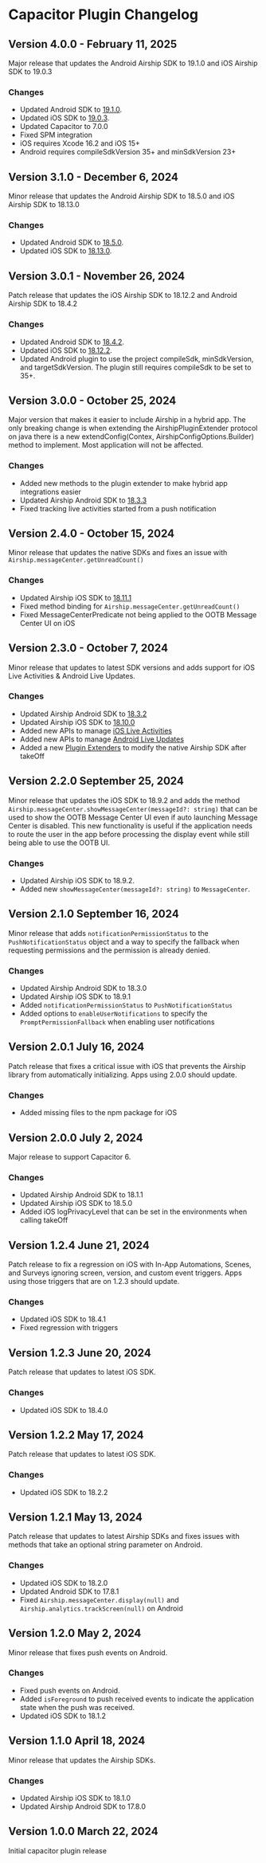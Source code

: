 # Capacitor Plugin Changelog

## Version 4.0.0 - February 11, 2025
Major release that updates the Android Airship SDK to 19.1.0 and iOS Airship SDK to 19.0.3

### Changes
- Updated Android SDK to [19.1.0](https://github.com/urbanairship/android-library/releases/tag/19.1.0).
- Updated iOS SDK to [19.0.3](https://github.com/urbanairship/ios-library/releases/tag/19.0.3).
- Updated Capacitor to 7.0.0
- Fixed SPM integration
- iOS requires Xcode 16.2 and iOS 15+
- Android requires compileSdkVersion 35+ and minSdkVersion 23+

## Version 3.1.0 - December 6, 2024
Minor release that updates the Android Airship SDK to 18.5.0 and iOS Airship SDK to 18.13.0

### Changes
- Updated Android SDK to [18.5.0](https://github.com/urbanairship/android-library/releases/tag/18.5.0).
- Updated iOS SDK to [18.13.0](https://github.com/urbanairship/ios-library/releases/tag/18.13.0).

## Version 3.0.1 - November 26, 2024
Patch release that updates the iOS Airship SDK to 18.12.2 and Android Airship SDK to 18.4.2

### Changes
- Updated Android SDK to [18.4.2](https://github.com/urbanairship/android-library/releases/tag/18.4.2).
- Updated iOS SDK to [18.12.2](https://github.com/urbanairship/ios-library/releases/tag/18.12.2).
- Updated Android plugin to use the project compileSdk, minSdkVersion, and targetSdkVersion. The plugin still requires compileSdk to be set to 35+.

## Version 3.0.0 - October 25, 2024
Major version that makes it easier to include Airship in a hybrid app. The only breaking change is when extending the AirshipPluginExtender protocol on java there is a new extendConfig(Contex, AirshipConfigOptions.Builder) method to implement. Most application will not be affected.

### Changes
- Added new methods to the plugin extender to make hybrid app integrations easier
- Updated Airship Android SDK to [18.3.3](https://github.com/urbanairship/android-library/releases/tag/18.3.3)
- Fixed tracking live activities started from a push notification

## Version 2.4.0 - October 15, 2024
Minor release that updates the native SDKs and fixes an issue with `Airship.messageCenter.getUnreadCount()`

### Changes
- Updated Airship iOS SDK to [18.11.1](https://github.com/urbanairship/ios-library/releases/tag/18.11.1)
- Fixed method binding for `Airship.messageCenter.getUnreadCount()`
- Fixed MessageCenterPredicate not being applied to the OOTB Message Center UI on iOS

## Version 2.3.0 - October 7, 2024

Minor release that updates to latest SDK versions and adds support for iOS Live Activities & Android Live Updates.

### Changes
- Updated Airship Android SDK to [18.3.2](https://github.com/urbanairship/android-library/releases/tag/18.3.2)
- Updated Airship iOS SDK to [18.10.0](https://github.com/urbanairship/ios-library/releases/tag/18.10.0)
- Added new APIs to manage [iOS Live Activities](https://docs.airship.com/platform/mobile/ios-live-activities/)
- Added new APIs to manage [Android Live Updates](https://docs.airship.com/platform/mobile/android-live-updates/)
- Added a new [Plugin Extenders](http://localhost:1313/platform/mobile/setup/sdk/capacitor/#extending-airship) to modify the native Airship SDK after takeOff


## Version 2.2.0 September 25, 2024
Minor release that updates the iOS SDK to 18.9.2 and adds the method `Airship.messageCenter.showMessageCenter(messageId?: string)` that can be used to show the OOTB Message Center UI even if auto launching Message Center is disabled. This new functionality is useful if the application needs to route the user in the app before processing the display event while still being able to use the OOTB UI.

### Changes
- Updated Airship iOS SDK to 18.9.2.
- Added new `showMessageCenter(messageId?: string)` to `MessageCenter`.

## Version 2.1.0 September 16, 2024
Minor release that adds `notificationPermissionStatus` to the `PushNotificationStatus` object and a way to specify the fallback when requesting permissions and the permission is already denied.

### Changes
- Updated Airship Android SDK to 18.3.0
- Updated Airship iOS SDK to 18.9.1
- Added `notificationPermissionStatus` to `PushNotificationStatus`
- Added options to `enableUserNotifications` to specify the `PromptPermissionFallback` when enabling user notifications

## Version 2.0.1 July 16, 2024
Patch release that fixes a critical issue with iOS that prevents the Airship library from automatically initializing. Apps using 2.0.0 should update.

### Changes
- Added missing files to the npm package for iOS

## Version 2.0.0 July 2, 2024
Major release to support Capacitor 6.

### Changes
- Updated Airship Android SDK to 18.1.1
- Updated Airship iOS SDK to 18.5.0
- Added iOS logPrivacyLevel that can be set in the environments when calling takeOff

## Version 1.2.4 June 21, 2024
Patch release to fix a regression on iOS with In-App Automations, Scenes, and Surveys ignoring screen, version, and custom event triggers. Apps using those triggers that are on 1.2.3 should update.

### Changes
- Updated iOS SDK to 18.4.1
- Fixed regression with triggers

## Version 1.2.3 June 20, 2024
Patch release that updates to latest iOS SDK.

### Changes
- Updated iOS SDK to 18.4.0

## Version 1.2.2 May 17, 2024
Patch release that updates to latest iOS SDK.

### Changes
- Updated iOS SDK to 18.2.2

## Version 1.2.1 May 13, 2024
Patch release that updates to latest Airship SDKs and fixes issues with methods that take an optional string parameter on Android.

### Changes
- Updated iOS SDK to 18.2.0
- Updated Android SDK to 17.8.1
- Fixed `Airship.messageCenter.display(null)` and `Airship.analytics.trackScreen(null)` on Android

## Version 1.2.0 May 2, 2024
Minor release that fixes push events on Android.

### Changes
- Fixed push events on Android.
- Added `isForeground` to push received events to indicate the application state when the push was received.
- Updated iOS SDK to 18.1.2

## Version 1.1.0 April 18, 2024
Minor release that updates the Airship SDKs.

### Changes
- Updated Airship iOS SDK to 18.1.0
- Updated Airship Android SDK to 17.8.0


## Version 1.0.0  March 22, 2024
Initial capacitor plugin release
